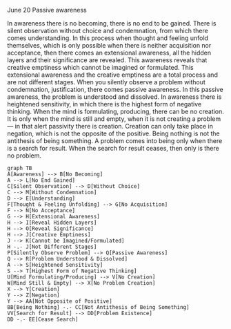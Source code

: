 June 20
Passive awareness

In awareness there is no becoming, there is no end to be gained.
There is silent observation without choice and condemnation, from which there comes understanding. In this process when thought and feeling unfold themselves, which is only possible when there is neither acquisition nor acceptance, then there comes an extensional awareness, all the hidden layers and their significance are revealed. This awareness reveals that creative emptiness which cannot be imagined or formulated. This extensional awareness and the creative emptiness are a total process and are not different stages. When you silently observe a problem without condemnation, justification, there comes passive awareness. In this passive awareness, the problem is understood and dissolved. In awareness there is heightened sensitivity, in which there is the highest form of negative thinking. When the mind is formulating, producing, there can be no creation. It is only when the mind is still and empty, when it is not creating a problem — in that alert passivity there is creation. Creation can only take place in negation, which is not the opposite of the positive. Being nothing is not the antithesis of being something. A problem comes into being only when there is a search for result. When the search for result ceases, then only is there no problem.

```mermaid
graph TB
A[Awareness] --> B[No Becoming]
A --> L[No End Gained]
C[Silent Observation] --> D[Without Choice]
C --> M[Without Condemnation]
D --> E[Understanding]
F[Thought & Feeling Unfolding] --> G[No Acquisition]
F --> N[No Acceptance]
G --> H[Extensional Awareness]
H --> I[Reveal Hidden Layers]
H --> O[Reveal Significance]
H --> J[Creative Emptiness]
J --> K[Cannot be Imagined/Formulated]
H -.- J[Not Different Stages]
P[Silently Observe Problem] --> Q[Passive Awareness]
Q --> R[Problem Understood & Dissolved]
A --> S[Heightened Sensitivity]
S --> T[Highest Form of Negative Thinking]
U[Mind Formulating/Producing] --> V[No Creation]
W[Mind Still & Empty] --> X[No Problem Creation]
X --> Y[Creation]
Y --> Z[Negation]
Y --> AA[Not Opposite of Positive]
BB[Being Nothing] -.- CC[Not Antithesis of Being Something]
VV[Search for Result] --> DD[Problem Existence]
DD -.- EE[Cease Search]
```